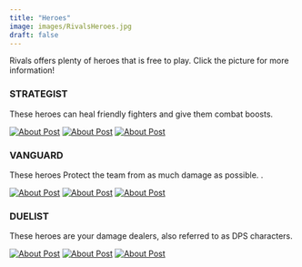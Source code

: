 ```yaml
---
title: "Heroes"
image: images/RivalsHeroes.jpg
draft: false
---
```


 Rivals offers plenty of heroes that is free to play. Click the picture for more information!


### STRATEGIST
These heroes can heal friendly fighters and give them combat boosts.

[![About Post](../images/HeroesPic/JeffTheLandShark.png)](/posts/HeroList/Strategist/JeffTheLandShark/)
[![About Post](../images/HeroesPic/RocketRaccoon.png)](/posts/HeroList/Strategist/RocketRaccoon/)
[![About Post](../images/HeroesPic/LunaSnow.png)](/posts/HeroList/Strategist/LunaSnow/)

### VANGUARD
These heroes Protect the team from as much damage as possible. .

[![About Post](../images/HeroesPic/CaptainAmerica.png)](/posts/HeroList/Vanguard/CaptainAmerica/)
[![About Post](../images/HeroesPic/Hulk.png)](/posts/HeroList/Vanguard/Hulk/)
[![About Post](../images/HeroesPic/DoctorStrange.png)](/posts/HeroList/Vanguard/DoctorStrange/)


### DUELIST
These heroes are your damage dealers, also referred to as DPS characters.

[![About Post](../images/HeroesPic/BlackPanther.png)](/posts/HeroList/Duelist/BlackPanther/)
[![About Post](../images/HeroesPic/Hawkeye.png)](/posts/HeroList/Duelist/Hawkeye/)
[![About Post](../images/HeroesPic/IronMan.png)](/posts/HeroList/Duelist/IronMan/)

